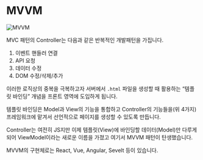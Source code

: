 # MVVM

<Image src="/image/architecture/MVVM.jpeg" alt="MVVM" />

MVC 패턴의 Controller는 다음과 같은 반복적인 개발패턴을 가집니다.

1. 이벤트 핸들러 연결
2. API 요청
3. 데이터 수정
4. DOM 수정/삭제/추가

이러한 로직상의 중복을 극복하고자 서버에서 `.html` 파일을 생성할 때 활용하는 “템플릿 바인딩” 개념을 프론트 영역에 도입하게 됩니다.

템플릿 바인딩은 Model과 View의 기능을 통합하고 Controller의 기능들을(위 4가지) 프레임워크에 맡겨서 선언적으로 페이지를 생성할 수 있도록 만듭니다.

Controller는 여전히 JS지만 이제 템플릿(View)에 바인딩할 데이터(Model)만 다루게 되어 ViewModel이라는 새로운 이름을 가졌고 여기서 MVVM 패턴이 탄생했습니다.

MVVM의 구현체로는 React, Vue, Angular, Sevelt 등이 있습니다.

